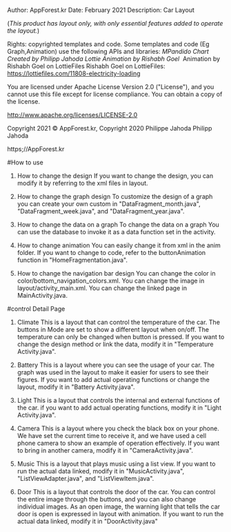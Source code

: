 Author: AppForest.kr
Date: February 2021
Description: Car Layout

(*This product has layout only, with only essential features added to operate the layout.*)

Rights: copyrighted templates and code. 
Some templates and code (Eg Graph,Animation) use the following APIs and libraries: *MPandido Chart Created by Philipp Jahoda* *Lottie Animation by Rishabh Goel*
​
Animation by Rishabh Goel on LottieFiles
Rishabh Goel on LottieFiles: https://lottiefiles.com/11808-electricity-loading

You are licensed under Apache License Version 2.0 ("License"), and you cannot use this file except for license compliance. You can obtain a copy of the license.

http://www.apache.org/licenses/LICENSE-2.0

Copyright 2021 © AppForest.kr, Copyright 2020 Philippe Jahoda Philipp Jahoda

https;//AppForest.kr


#How to use
1. How to change the design
If you want to change the design, you can modify it by referring to the xml files in layout.

2. How to change the graph design
To customize the design of a graph
you can create your own custom in "DataFragment_month.java", "DataFragment_week.java", and "DataFragment_year.java".

3. How to change the data on a graph
To change the data on a graph
You can use the database to invoke it as a data function set in the activity.

4. How to change animation
You can easily change it from xml in the anim folder.
If you want to change to code, refer to the buttonAnimation function in "HomeFragmentation.java".

5. How to change the navigation bar design
You can change the color in color/bottom_navigation_colors.xml.
You can change the image in layout/activity_main.xml.
You can change the linked page in MainActivity.java.


#control Detail Page
1. Climate
This is a layout that can control the temperature of the car.
The buttons in Mode are set to show a different layout when on/off.
The temperature can only be changed when button is pressed.
If you want to change the design method or link the data, modify it in "Temperature Activity.java".

2. Battery
This is a layout where you can see the usage of your car.
The graph was used in the layout to make it easier for users to see their figures.
If you want to add actual operating functions or change the layout, modify it in "Battery Activity.java".

3. Light
This is a layout that controls the internal and external functions of the car.
if you want to add actual operating functions, modify it in "Light Activity.java".

4. Camera
This is a layout where you check the black box on your phone.
We have set the current time to receive it, and we have used a cell phone camera to show an example of operation effectively.
If you want to bring in another camera, modify it in "CameraActivity.java".

5. Music
This is a layout that plays music using a list view.
If you want to run the actual data linked, modify it in "MusicActivity.java", "ListViewAdapter.java", and "ListViewItem.java".

6. Door
This is a layout that controls the door of the car.
You can control the entire image through the buttons, and you can also change individual images.
As an open image, the warning light that tells the car door is open is expressed in layout with animation.
If you want to run the actual data linked, modify it in "DoorActivity.java"
